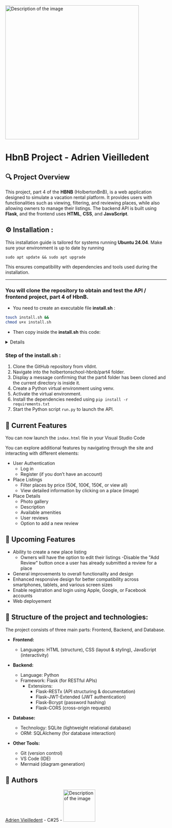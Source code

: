 <img src="https://ml.globenewswire.com/Resource/Download/ea0a5220-97e2-43ce-acb7-038eecef6315?size=3" alt="Description of the image" width="417" />

# HbnB Project - Adrien Vieilledent

## 🔍  Project Overview

This project, part 4 of the **HBNB** (HolbertonBnB), is a web application designed to simulate a vacation rental platform. It provides users with functionalities such as viewing, filtering, and reviewing places, while also allowing owners to manage their listings. The backend API is built using **Flask**, and the frontend uses **HTML**, **CSS**, and **JavaScript**.


## ⚙️ Installation :

This installation guide is tailored for systems running **Ubuntu 24.04**. Make sure your environment is up to date by running 
```
sudo apt update && sudo apt upgrade
```
This ensures compatibility with dependencies and tools used during the installation.

---


### You will clone the repository to obtain and test the API / frontend project, part 4 of HbnB.

- You need to create an executable file **install.sh** :
```bash
touch install.sh &&
chmod u+x install.sh
```

- Then copy inside the **install.sh** this code:

<details>

```bash
#!/bin/bash

# Function to clone the 'part4' folder from the GitHub repository
clone_part4() {
echo "Cloning the 'part4' repository..."
git clone https://github.com/vlldnt/holbertonschool-hbnb.git

# Navigate into the 'part4' folder
cd holbertonschool-hbnb/part4
echo "The 'part4' folder has been cloned and you are now in that folder."

}

# Function to create a virtual environment and install dependencies
setup_venv_and_install_requirements() {
echo "Creating the virtual environment..."

# Create a virtual environment (venv)
python3 -m venv venv

# Activate the virtual environment
source venv/bin/activate
echo "Installing dependencies from 'requirements.txt'..."

# Check if the requirements.txt file exists
if [[ -f "requirements.txt" ]]; then
pip install -r requirements.txt
echo "Dependencies installed successfully."
else
echo "'requirements.txt' file not found."
exit 1
fi
}

# Function to run the API
run_api() {
echo "Starting the API..."

# Run the Python file to start the API
python3 run.py
}

# Run the functions
clone_part4
setup_venv_and_install_requirements
run_api
```
</details>

### Step of the install.sh :

1. Clone the GitHub repository from vlldnt.
2. Navigate into the holbertonschool-hbnb/part4 folder.
3. Display a message confirming that the part4 folder has been cloned and the current directory is inside it.
4. Create a Python virtual environment using venv.
5. Activate the virtual environment.
6. Install the dependencies needed using `pip install -r requirements.txt`
7. Start the Python script `run.py` to launch the API.


## 🔧 Current Features
You can now launch the `index.html` file in your Visual Studio Code 

You can explore additional features by navigating through the site and interacting with different elements:
- User Authentication
    - Log in
    - Register (if you don’t have an account)
- Place Listings
    - Filter places by price (50€, 100€, 150€, or view all)
    - View detailed information by clicking on a place (image)
- Place Details
    - Photo gallery
    - Description
    - Available amenities
    - User reviews  
    - Option to add a new review

## 🚧 Upcoming Features
- Ability to create a new place listing
    - Owners will have the option to edit their listings
-Disable the "Add Review" button once a user has already submitted a review for a place 
- General improvements to overall functionality and design
- Enhanced responsive design for better compatibility across smartphones, tablets, and various screen sizes
- Enable registration and login using Apple, Google, or Facebook accounts
- Web deployement

## 🧱 Structure of the project and technologies:

The project consists of three main parts: Frontend, Backend, and Database.
- **Frontend:**
    - Languages: HTML (structure), CSS (layout & styling), JavaScript (interactivity)

- **Backend:**
    - Language: Python
    - Framework: Flask (for RESTful APIs)
        - Extensions:
            - Flask-RESTx (API structuring & documentation)
            - Flask-JWT-Extended (JWT authentication)
            - Flask-Bcrypt (password hashing)
            - Flask-CORS (cross-origin requests)

- **Database:**
    - Technology: SQLite (lightweight relational database)
    - ORM: SQLAlchemy (for database interaction)

- **Other Tools:**
    - Git (version control)
    - VS Code (IDE)
    - Mermaid (diagram generation)

## 👤 Authors


[Adrien Vieilledent](https://github.com/vlldnt) - C#25 - <img src="https://ml.globenewswire.com/Resource/Download/ea0a5220-97e2-43ce-acb7-038eecef6315?size=3" alt="Description of the image" width="100" />